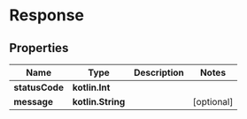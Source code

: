 
# Response

## Properties
Name | Type | Description | Notes
------------ | ------------- | ------------- | -------------
**statusCode** | **kotlin.Int** |  | 
**message** | **kotlin.String** |  |  [optional]



